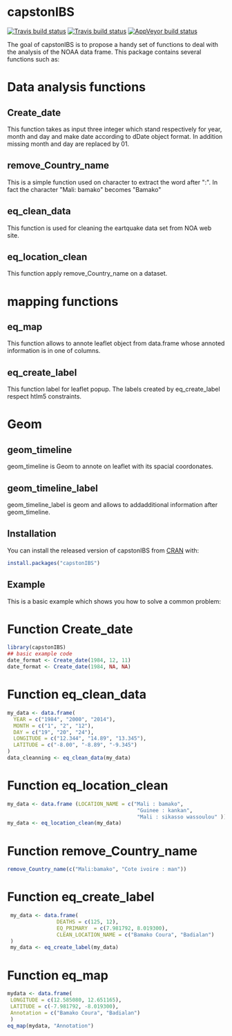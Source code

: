 # capstonIBS

<!-- badges: start -->
[![Travis build status](https://travis-ci.com/BouranDS/My_Capstone.svg?branch=master)](https://travis-ci.com/BouranDS/My_Capstone)
[![Travis build status](https://travis-ci.org/BouranDS/My_Capstone.svg?branch=master)](https://travis-ci.org/BouranDS/My_Capstone)
[![AppVeyor build status](https://ci.appveyor.com/api/projects/status/github/BouranDS/My_Capstone?branch=master&svg=true)](https://ci.appveyor.com/project/BouranDS/My_Capstone)
<!-- badges: end -->

The goal of capstonIBS is to propose a handy set of functions to deal with the analysis of the NOAA data frame.
This package contains several functions such as:
# Data analysis functions
## Create_date
This function takes as input three integer which stand respectively for year, month and day and make date according to dDate object format. In addition missing month and day are replaced by 01. 
## remove_Country_name
This is a simple function used on character to extract the word after  ":". In fact the character "Mali: bamako" becomes "Bamako"
## eq_clean_data
This function is used for cleaning the eartquake data set from NOA web site.
## eq_location_clean
This function apply remove_Country_name on a dataset.
# mapping functions
## eq_map
This function allows to annote leaflet object from data.frame whose annoted information is in one of columns. 
## eq_create_label
This function label for leaflet popup. The labels created by eq_create_label respect htlm5 constraints.
# Geom 
## geom_timeline
geom_timeline is Geom to annote on leaflet with its spacial coordonates. 
## geom_timeline_label
geom_timeline_label is geom and allows to addadditional information after geom_timeline.
## Installation

You can install the released version of capstonIBS from [CRAN](https://CRAN.R-project.org) with:

``` r
install.packages("capstonIBS")
```

## Example

This is a basic example which shows you how to solve a common problem:
# Function Create_date

``` r
library(capstonIBS)
## basic example code
date_format <- Create_date(1984, 12, 11)
date_format <- Create_date(1984, NA, NA)
```

# Function eq_clean_data
``` r
my_data <- data.frame(
  YEAR = c("1984", "2000", "2014"),
  MONTH = c("1", "2", "12"),
  DAY = c("19", "20", "24"),
  LONGITUDE = c("12.344", "14.89", "13.345"),
  LATITUDE = c("-8.00", "-8.89", "-9.345")
)
data_cleanning <- eq_clean_data(my_data)

```
# Function eq_location_clean 
``` r
my_data <- data.frame (LOCATION_NAME = c("Mali : bamako",
                                          "Guinee : kankan",
                                          "Mali : sikasso wassoulou" ))
my_data <- eq_location_clean(my_data)
```
# Function remove_Country_name 
``` r
remove_Country_name(c("Mali:bamako", "Cote ivoire : man"))
```      
# Function eq_create_label
``` r
 my_data <- data.frame(
                DEATHS = c(125, 12),
                EQ_PRIMARY  = c(7.981792, 8.019300),
                CLEAN_LOCATION_NAME = c("Bamako Coura", "Badialan")
 )
 my_data <- eq_create_label(my_data)
```
# Function eq_map
``` r
mydata <- data.frame(
 LONGITUDE = c(12.585080, 12.651165),
 LATITUDE = c(-7.981792, -8.019300),
 Annotation = c("Bamako Coura", "Badialan")
 )
eq_map(mydata, "Annotation")
```
